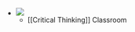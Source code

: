 - ![](https://firebasestorage.googleapis.com/v0/b/firescript-577a2.appspot.com/o/imgs%2Fapp%2Fsakthi%2FuHYYy-GKw4.png?alt=media&token=dff99b83-96f6-47e2-ba4c-6d6c4f47085d)
    - [[Critical Thinking]] Classroom
